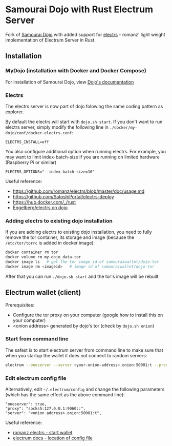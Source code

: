 # Samourai Dojo with Rust Electrum Server

Fork of [Samourai Dojo](https://github.com/Samourai-Wallet/samourai-dojo) with added support for [electrs](https://github.com/romanz/electrs/blob/master/doc/usage.md) - romanz' light weight implementation of Electrum Server in Rust.


## Installation ##

### MyDojo (installation with Docker and Docker Compose)

For installation of Samourai Dojo, view [Dojo's documentation](./doc/DOCKER_setup.md) 


### Electrs

The electrs server is now part of dojo folowing the same coding pattern as explorer.

By default the electrs will start with ```dojo.sh start```.  If you don't want to run electrs server, simply modify the following line in ```./docker/my-dojo/conf/docker-electrs.conf```:

```
ELECTRS_INSTALL=off
````

You also configure additional option when running electrs.  For example, you may want to limit index-batch-size if you are running on limited hardware (Raspberry Pi or similar)

```
ELECTRS_OPTIONS="--index-batch-size=10"
````

Useful reference:

* https://github.com/romanz/electrs/blob/master/doc/usage.md
* https://github.com/SatoshiPortal/electrs-deploy
* https://hub.docker.com/_/rust 
* [Engelberg/electrs on dojo](https://gist.githubusercontent.com/Engelberg/aac9da2f27b723683982d187bd4d5ea4/raw/6f1f8cc6b1f7cd9fd963869b931ffee34f665c5b/electrs%2520on%2520dojo)

### Adding electrs to existing dojo installation

If you are adding electrs to existing dojo installation, you need to fully remove the tor container, its storage and image (because the `/etc/tor/torrc` is added in docker image):

```sh
docker container rm tor
docker volume rm my-dojo_data-tor
docker image ls   # get the tor image id of samouraiwallet/dojo-tor
docker image rm <imageid>   # image id of samouraiwallet/dojo-tor
```

After that you can run `./dojo.sh start` and the tor's image will be rebuilt


## Electrum wallet (client) ##

Prerequisites:  
* Configure the tor proxy on your computer (google how to install this on your computer)
* \<onion address> generated by dojo's tor (check by `dojo.sh onion`)


### Start from command line

The safest is to start electrum server from command line to make sure that when you startup the wallet it does not connect to random servers:

```sh
electrum --oneserver --server <your-onion-address>.onion:50001:t --proxy socks5:127.0.0.1:<tor proxy port>
```

### Edit electrum config file 

Alternatively, edit `~/.electrum/config` and change the following parameters (which has the same effect as the above command line):
```
"oneserver": true,
"proxy": "socks5:127.0.0.1:9060::",
"server": "<onion address>.onion:50001:t",
```


Useful reference: 
* [romanz electrs - start wallet](https://github.com/romanz/electrs/blob/master/doc/usage.md#tor-hidden-service)
* [electrum docs - location of config file](https://electrum.readthedocs.io/en/latest/faq.html#where-is-my-wallet-file-located)